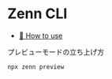 # Zenn CLI

* [📘 How to use](https://zenn.dev/zenn/articles/zenn-cli-guide)

プレビューモードの立ち上げ方
```
npx zenn preview

```